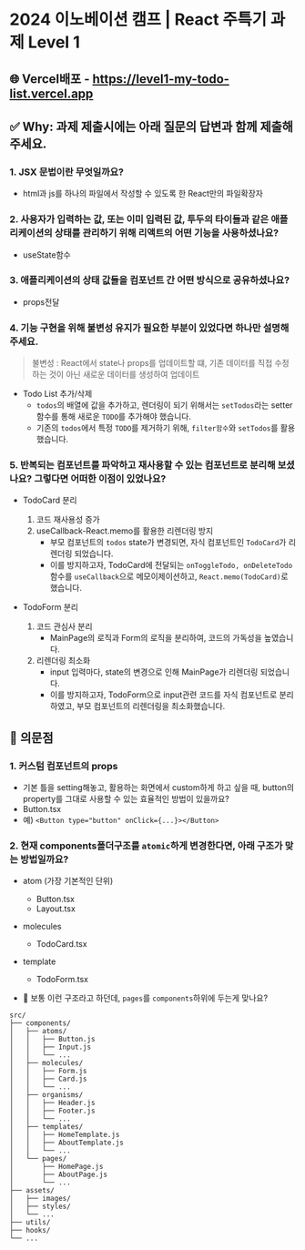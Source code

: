 # 2024 이노베이션 캠프 | React 주특기 과제 Level 1

## 🌐 Vercel배포 - https://level1-my-todo-list.vercel.app

## ✅ Why: 과제 제출시에는 아래 질문의 답변과 함께 제출해주세요.

### 1. **JSX 문법**이란 무엇일까요?

- html과 js를 하나의 파일에서 작성할 수 있도록 한 React만의 파일확장자

### 2. 사용자가 입력하는 값, 또는 이미 입력된 값, 투두의 타이들과 같은 **애플리케이션의 상태를 관리하기 위해 리액트의 어떤 기능을 사용하셨나요**?

- useState함수

### 3. 애플리케이션의 **상태 값들을 컴포넌트 간 어떤 방식으로 공유하셨나요**?

- props전달

### 4. 기능 구현을 위해 **불변성 유지가** 필요한 부분이 있었다면 하나만 설명해 주세요.

> 불변성 : React에서 state나 props를 업데이트할 떄, 기존 데이터를 직접 수정하는 것이 아닌 새로운 데이터를 생성하여 업데이트

- Todo List 추가/삭제
  - `todos`의 배열에 값을 추가하고, 렌더링이 되기 위해서는 `setTodos`라는 setter함수를 통해 새로운 `TODO`를 추가해야 했습니다.
  - 기존의 `todos`에서 특정 `TODO`를 제거하기 위해, `filter함수`와 `setTodos`를 활용했습니다.

### 5. 반복되는 컴포넌트를 파악하고 재사용할 수 있는 **컴포넌트로 분리해 보셨나요?** 그렇다면 **어떠한 이점이 있었나요?**

- TodoCard 분리

  1.  코드 재사용성 증가
  2.  useCallback-React.memo를 활용한 리렌더링 방지
      - 부모 컴포넌트의 `todos` state가 변경되면, 자식 컴포넌트인 `TodoCard`가 리렌더링 되었습니다.
      - 이를 방지하고자, TodoCard에 전달되는 `onToggleTodo, onDeleteTodo`함수를 `useCallback`으로 메모이제이션하고, `React.memo(TodoCard)`로 했습니다.

- TodoForm 분리
  1.  코드 관심사 분리
      - MainPage의 로직과 Form의 로직을 분리하여, 코드의 가독성을 높였습니다.
  2.  리렌더링 최소화
      - input 입력마다, state의 변경으로 인해 MainPage가 리렌더링 되었습니다.
      - 이를 방지하고자, TodoForm으로 input관련 코드를 자식 컴포넌트로 분리하였고, 부모 컴포넌트의 리렌더링을 최소화했습니다.

## 🤔 의문점

### 1. 커스텀 컴포넌트의 props

- 기본 틀을 setting해놓고, 활용하는 화면에서 custom하게 하고 싶을 때, button의 property를 그대로 사용할 수 있는 효율적인 방법이 있을까요?
- Button.tsx
- 예) `<Button type="button" onClick={...}></Button>`

### 2. 현재 components폴더구조를 `atomic`하게 변경한다면, 아래 구조가 맞는 방법일까요?

- atom (가장 기본적인 단위)
  - Button.tsx
  - Layout.tsx
- molecules
  - TodoCard.tsx
- template

  - TodoForm.tsx

- 🤔 보통 이런 구조라고 하던데, `pages`를 `components`하위에 두는게 맞나요?

```
src/
├── components/
│   ├── atoms/
│   │   ├── Button.js
│   │   ├── Input.js
│   │   └── ...
│   ├── molecules/
│   │   ├── Form.js
│   │   ├── Card.js
│   │   └── ...
│   ├── organisms/
│   │   ├── Header.js
│   │   ├── Footer.js
│   │   └── ...
│   ├── templates/
│   │   ├── HomeTemplate.js
│   │   ├── AboutTemplate.js
│   │   └── ...
│   └── pages/
│       ├── HomePage.js
│       ├── AboutPage.js
│       └── ...
├── assets/
│   ├── images/
│   ├── styles/
│   └── ...
├── utils/
├── hooks/
└── ...
```
